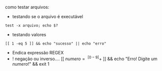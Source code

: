 como testar arquivos:
- testando se o arquivo é executável
```
test -x arquivo; echo $?

```
- testando valores 
``` 
[[ 1 -eq 5 ]] && echo "sucesso" || echo "erro"
```
- Endica expressão REGEX
- ! negação ou inverso....
[[ $numero =~ ^[0-9]+$ ]] && echo "Erro! Digite um *numero*!" && exit 1